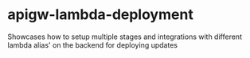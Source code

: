 # apigw-lambda-deployment
Showcases how to setup multiple stages and integrations with different lambda alias' on the backend for deploying updates
